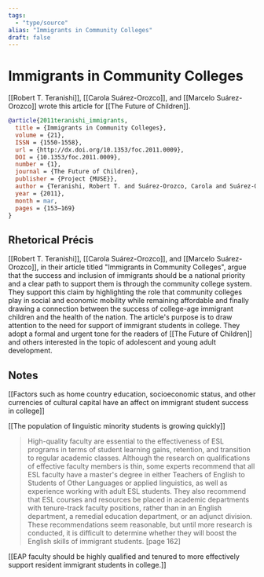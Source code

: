 ```yaml
---
tags:
  - "type/source"
alias: "Immigrants in Community Colleges"
draft: false
---
```

# Immigrants in Community Colleges
[[Robert T. Teranishi]], [[Carola Suárez-Orozco]], and [[Marcelo Suárez-Orozco]] wrote this article for [[The Future of Children]].

```bibtex
@article{2011teranishi_immigrants,
  title = {Immigrants in Community Colleges},
  volume = {21},
  ISSN = {1550-1558},
  url = {http://dx.doi.org/10.1353/foc.2011.0009},
  DOI = {10.1353/foc.2011.0009},
  number = {1},
  journal = {The Future of Children},
  publisher = {Project {MUSE}},
  author = {Teranishi, Robert T. and Suárez-Orozco, Carola and Suárez-Orozco, Marcelo},
  year = {2011},
  month = mar,
  pages = {153–169}
}
```

## Rhetorical Précis
[[Robert T. Teranishi]], [[Carola Suárez-Orozco]], and [[Marcelo Suárez-Orozco]], in their article titled "Immigrants in Community Colleges", argue that the success and inclusion of immigrants should be a national priority and a clear path to support them is through the community college system. They support this claim by highlighting the role that community colleges play in social and economic mobility while remaining affordable and finally drawing a connection between the success of college-age immigrant children and the health of the nation. The article's purpose is to draw attention to the need for support of immigrant students in college. They adopt a formal and urgent tone for the readers of [[The Future of Children]] and others interested in the topic of adolescent and young adult development.
## Notes
[[Factors such as home country education, socioeconomic status, and other currencies of cultural capital have an affect on immigrant student success in college]]

[[The population of linguistic minority students is growing quickly]]

>High-quality faculty are essential to the effectiveness of ESL programs in terms of student learning gains, retention, and transition to regular academic classes.  Although the research on qualifications of effective faculty members is thin, some experts recommend that all ESL faculty have a master's degree in either Teachers of English to Students of Other Languages or applied linguistics, as well as experience working with adult ESL students. They also recommend that ESL courses and resources be placed in academic departments with tenure-track faculty positions, rather than in an English department, a remedial education department, or an adjunct division. These recommendations seem reasonable, but until more research is conducted, it is difficult to determine whether they will boost the English skills of immigrant students. [page 162]

[[EAP faculty should be highly qualified and tenured to more effectively support resident immigrant students in college.]]